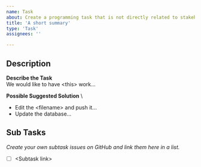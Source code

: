 ```yaml
---
name: Task
about: Create a programming task that is not directly related to stakeholders.
title: 'A short summary'
type: 'Task'
assignees: ''

---
```



## Description

**Describe the Task** \
We would like to have \<this> work...

**Possible Suggested Solution**  \

- Edit the \<filename> and push it...
- Update the database...

## Sub Tasks

*Create your own subtask issues on GitHub and link them here in a list.*

- [ ] \<Subtask link>

